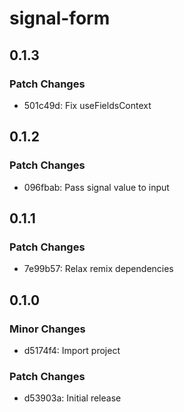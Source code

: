 # signal-form

## 0.1.3

### Patch Changes

- 501c49d: Fix useFieldsContext

## 0.1.2

### Patch Changes

- 096fbab: Pass signal value to input

## 0.1.1

### Patch Changes

- 7e99b57: Relax remix dependencies

## 0.1.0

### Minor Changes

- d5174f4: Import project

### Patch Changes

- d53903a: Initial release
